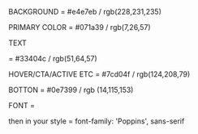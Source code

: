BACKGROUND = #e4e7eb / rgb(228,231,235)

PRIMARY COLOR = #071a39 / rgb(7,26,57)

TEXT <p> = #33404c / rgb(51,64,57)

HOVER/CTA/ACTIVE ETC = #7cd04f / rgb(124,208,79)

BOTTON = #0e7399 / rgb (14,115,153)


FONT = <link href="https://fonts.googleapis.com/css2?family=Poppins:ital,wght@0,100;0,200;0,300;0,400;0,500;0,600;0,700;0,800;0,900;1,100;1,200;1,300;1,400;1,500;1,600;1,700;1,800;1,900&display=swap" rel="stylesheet">

then in your style = font-family: 'Poppins', sans-serif
